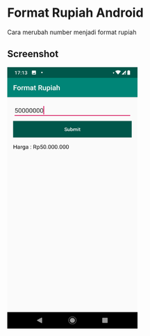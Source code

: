 # Format Rupiah Android

Cara merubah number menjadi format rupiah

## Screenshot
<p float="left">
<img src="https://raw.githubusercontent.com/farizdotid/Format-Rupiah-Android/master/screenshot/cara_membuat_format_rupiah_android_ss_1.png" alt="Screenshot" width="300" height="600">
</p>
<br/><br/>